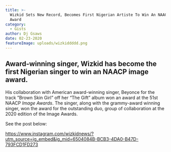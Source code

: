 ```yaml
---
title: >-
  Wizkid Sets New Record, Becomes First Nigerian Artiste To Win An NAACP Image
  Award
category:
  - Gists
author: Dj Gsaws
date: 02-23-2020
featureImage: uploads/wizkiddddd.png
---
```

## **Award-winning singer, Wizkid has become the first Nigerian singer to win an NAACP image award.**

His collaboration with American award-winning singer, Beyonce for the track ”Brown Skin Girl” off her “The Gift” album won an award at the 51st NAACP *Image Awards*. The singer, along with the grammy-award winning singer, won the award for the outstanding duo, group of collaboration at the 2020 edition of the Image Awards.

See the post below:



https://www.instagram.com/wizkidnews/?utm_source=ig_embed&ig_mid=6504084B-BCB3-4DA0-B47D-793FCD1FD273
